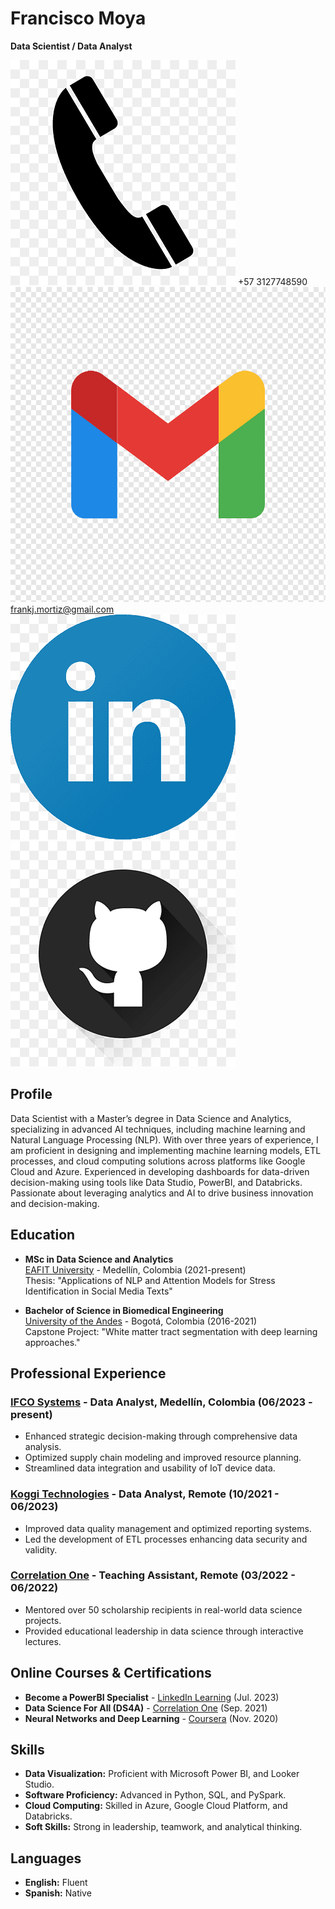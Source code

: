 # Francisco Moya

**Data Scientist / Data Analyst**

![Phone Icon](images\phone.png) +57 3127748590  
![Email Icon](images\gmail.png) frankj.mortiz@gmail.com  
[![LinkedIn](images\linkedin.png)](https://www.linkedin.com/in/francisco-javier-mortiz/)  
[![GitHub](images\github.png)](https://github.com/fjmoyao)

## Profile
Data Scientist with a Master’s degree in Data Science and Analytics, specializing in advanced AI techniques, including machine learning and Natural Language Processing (NLP). With over three years of experience, I am proficient in designing and implementing machine learning models, ETL processes, and cloud computing solutions across platforms like Google Cloud and Azure. Experienced in developing dashboards for data-driven decision-making using tools like Data Studio, PowerBI, and Databricks. Passionate about leveraging analytics and AI to drive business innovation and decision-making.

## Education

- **MSc in Data Science and Analytics**  
  [EAFIT University](https://www.eafit.edu.co/) - Medellín, Colombia (2021-present)  
  Thesis: "Applications of NLP and Attention Models for Stress Identification in Social Media Texts"

- **Bachelor of Science in Biomedical Engineering**  
  [University of the Andes](https://uniandes.edu.co/) - Bogotá, Colombia (2016-2021)  
  Capstone Project: "White matter tract segmentation with deep learning approaches."

## Professional Experience

### [IFCO Systems](https://www.ifco.com/) - Data Analyst, Medellín, Colombia (06/2023 - present)
- Enhanced strategic decision-making through comprehensive data analysis.
- Optimized supply chain modeling and improved resource planning.
- Streamlined data integration and usability of IoT device data.

### [Koggi Technologies](https://koggi.co/) - Data Analyst, Remote (10/2021 - 06/2023)
- Improved data quality management and optimized reporting systems.
- Led the development of ETL processes enhancing data security and validity.

### [Correlation One](https://www.correlation-one.com/) - Teaching Assistant, Remote (03/2022 - 06/2022)
- Mentored over 50 scholarship recipients in real-world data science projects.
- Provided educational leadership in data science through interactive lectures.

## Online Courses & Certifications
- **Become a PowerBI Specialist** - [LinkedIn Learning](https://www.linkedin.com/learning/) (Jul. 2023)
- **Data Science For All (DS4A)** - [Correlation One](https://www.credential.net/f6a31ede-5525-4aea-8516-87410b103cbe#gs.8ssqo7) (Sep. 2021)
- **Neural Networks and Deep Learning** - [Coursera](https://www.coursera.org/account/accomplishments/certificate/Y3NVV7TPJJTS) (Nov. 2020)

## Skills
- **Data Visualization:** Proficient with Microsoft Power BI, and Looker Studio.
- **Software Proficiency:** Advanced in Python, SQL, and PySpark.
- **Cloud Computing:** Skilled in Azure, Google Cloud Platform, and Databricks.
- **Soft Skills:** Strong in leadership, teamwork, and analytical thinking.

## Languages
- **English:** Fluent
- **Spanish:** Native

